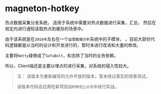 # magneton-hotkey

热点数据采集分发系统， 适用于系统中需要对热点数据进行采集，汇总，
然后在规定内进行通知读取热点到缓存的场景中。

由于该系统是在`2016年`左右在一个`运营数据分析`系统中的子模块，
，目前大部份代码逻辑都是以当时的设计和开发进行的，暂时未进行改进和大量的修改。

主要将`Netty`替换成了`SofaBolt`，和去除了当时的业务依赖。

所以，Client端还是主要以埋点的进行采集，对系统的侵入性较大。

> 注： 该版本为重新编写的允许开放的版本，暂未经过真实的场景测试。
>
> 该版本代码会应用在新项目`国网微信公众号`中进行实战。



